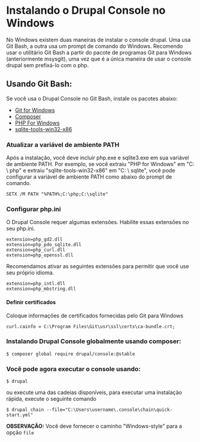 # Instalando o Drupal Console no Windows
No Windows existem duas maneiras de instalar o console drupal. Uma usa Git Bash, a outra usa um prompt de comando do Windows. Recomendo usar o utilitário Git Bash a partir do pacote de programas Git para Windows (anteriormente msysgit), uma vez que é a única maneira de usar o console drupal sem prefixá-lo com o php.

## Usando Git Bash:
Se você usa o Drupal Console no Git Bash, instale os pacotes abaixo:

* [Git for Windows](https://git-for-windows.github.io/)
* [Composer](https://github.com/composer/windows-setup)
* [PHP For Windows](http://windows.php.net/download/)
* [sqlite-tools-win32-x86](https://www.sqlite.org/download.html)

### Atualizar a variável de ambiente PATH

Após a instalação, você deve incluir php.exe e sqlite3.exe em sua variável de ambiente PATH.
Por exemplo, se você extraiu "PHP for Windows" em "C: \ php" e extraiu "sqlite-tools-win32-x86" em "C: \ sqlite", você pode configurar a variável de ambiente PATH como abaixo do prompt de comando.
```
SETX /M PATH "%PATH%;C:\php;C:\sqlite"
```

### Configurar php.ini

O Drupal Console requer algumas extensões. Habilite essas extensões no seu php.ini.
```
extension=php_gd2.dll
extension=php_pdo_sqlite.dll
extension=php_curl.dll
extension=php_openssl.dll
```

Recomendamos ativar as seguintes extensões para permitir que você use seu próprio idioma.
```
extension=php_intl.dll
extension=php_mbstring.dll
```

#### Definir certificados

Coloque informações de certificados fornecidas pelo Git para Windows
```
curl.cainfo = C:\Program Files\Git\usr\ssl\certs\ca-bundle.crt;
```

### Instalando Drupal Console globalmente usando composer:
```
$ composer global require drupal/console:@stable
```

### Você pode agora executar o console usando:

```
$ drupal
```
ou execute uma das cadeias disponíveis, para executar uma instalação rápida, execute o seguinte comando
```
$ drupal chain --file="C:\Users\username\.console\chain\quick-start.yml"
```

**OBSERVAÇÃO:** Você deve fornecer o caminho "Windows-style" para a opção `file`